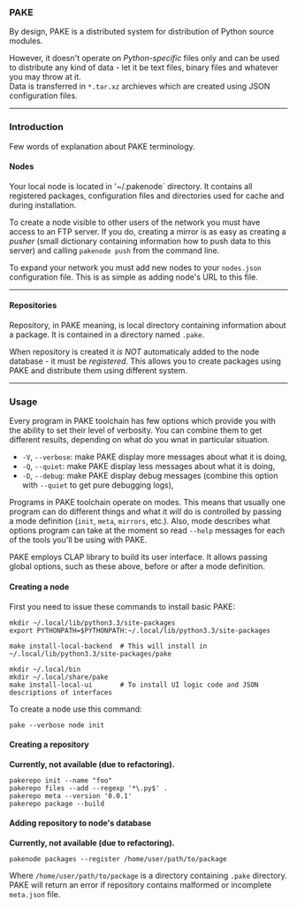 ### PAKE 

By design, PAKE is a distributed system for distribution of Python source modules.

However, it doesn't operate on *Python-specific* files only and can be used to distribute any kind of
data - let it be text files, binary files and whatever you may throw at it.  
Data is transferred in `*.tar.xz` archieves which are created using JSON configuration files. 

----

### Introduction

Few words of explanation about PAKE terminology.

#### Nodes

Your local node is located in '~/.pakenode` directory. It contains all registered packages, configuration files and 
directories used for cache and during installation. 

To create a node visible to other users of the network you must have access to an FTP server. 
If you do, creating a mirror is as easy as creating a *pusher* (small dictionary containing information how to push data
to this server) and calling `pakenode push` from the command line. 

To expand your network you must add new nodes to your `nodes.json` configuration file. This is as simple as adding node's URL
to this file.

----

#### Repositories

Repository, in PAKE meaning, is local directory containing information about a package. It is contained in a directory
named `.pake`.

When repository is created it *is NOT* automaticaly added to the node database - it must be *registered*. 
This allows you to create packages using PAKE and distribute them using different system. 

----

### Usage

Every program in PAKE toolchain has few options which provide you with the ability to set their level of
verbosity. You can combine them to get different results, depending on what do you wnat in particular situation.

*   `-V`, `--verbose`:      make PAKE display more messages about what it is doing,
*   `-Q`, `--quiet`:        make PAKE display less messages about what it is doing,
*   `-D`, `--debug`:        make PAKE display debug messages (combine this option with `--quiet` to get pure debugging logs),

Programs in PAKE toolchain operate on modes. This means that usually one program can do different things and what it *will* do
is controlled by passing a mode definition (`init`, `meta`, `mirrors`, etc.). Also, mode describes what options program can
take at the moment so read `--help` messages for each of the tools you'll be using with PAKE.

PAKE employs CLAP library to build its user interface. It allows passing global options, such as these above, before or
after a mode definition.


#### Creating a node

First you need to issue these commands to install basic PAKE:

    mkdir ~/.local/lib/python3.3/site-packages
    export PYTHONPATH=$PYTHONPATH:~/.local/lib/python3.3/site-packages

    make install-local-backend  # This will install in ~/.local/lib/python3.3/site-packages/pake

    mkdir ~/.local/bin
    mkdir ~/.local/share/pake
    make install-local-ui       # To install UI logic code and JSON descriptions of interfaces

To create a node use this command:

    pake --verbose node init


#### Creating a repository

**Currently, not available (due to refactoring).**

    pakerepo init --name "foo"
    pakerepo files --add --regexp '*\.py$' .
    pakerepo meta --version '0.0.1'
    pakerepo package --build


#### Adding repository to node's database

**Currently, not available (due to refactoring).**

    pakenode packages --register /home/user/path/to/package

Where `/home/user/path/to/package` is a directory containing `.pake` directory.
PAKE will return an error if repository contains malformed or incomplete `meta.json` file.
